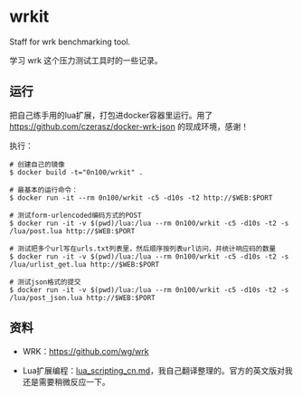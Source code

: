 # wrkit
Staff for wrk benchmarking tool.

学习 wrk 这个压力测试工具时的一些记录。

## 运行

把自己练手用的lua扩展，打包进docker容器里运行。用了 https://github.com/czerasz/docker-wrk-json 的现成环境，感谢！

执行：

```
# 创建自己的镜像
$ docker build -t="0n100/wrkit" .

# 最基本的运行命令：
$ docker run -it --rm 0n100/wrkit -c5 -d10s -t2 http://$WEB:$PORT

# 测试form-urlencoded编码方式的POST
$ docker run -it -v $(pwd)/lua:/lua --rm 0n100/wrkit -c5 -d10s -t2 -s /lua/post.lua http://$WEB:$PORT

# 测试把多个url写在urls.txt列表里，然后顺序按列表url访问，并统计响应码的数量
$ docker run -it -v $(pwd)/lua:/lua --rm 0n100/wrkit -c5 -d10s -t2 -s /lua/urlist_get.lua http://$WEB:$PORT

# 测试json格式的提交
$ docker run -it -v $(pwd)/lua:/lua --rm 0n100/wrkit -c5 -d10s -t2 -s /lua/post_json.lua http://$WEB:$PORT
```

## 资料

- WRK：https://github.com/wg/wrk

- Lua扩展编程：[lua_scripting_cn.md](./lua_scripting_cn.md)，我自己翻译整理的。官方的英文版对我还是需要稍微反应一下。

